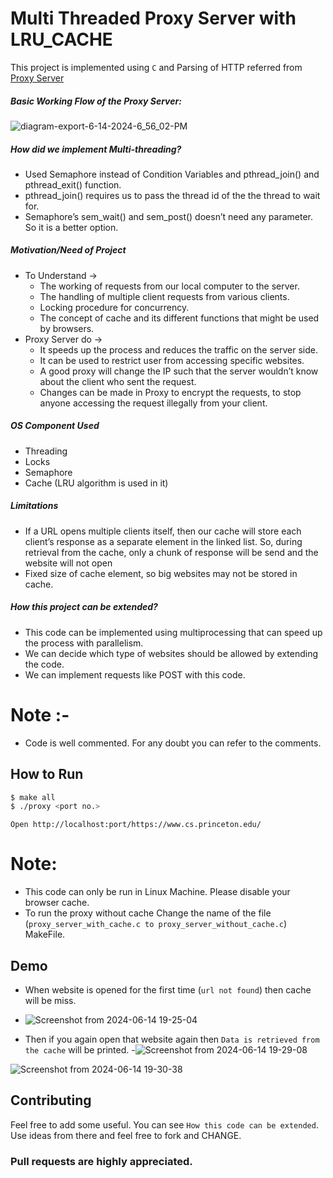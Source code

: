 <h1>Multi Threaded Proxy Server with LRU_CACHE</h1>

This project is implemented using `C` and Parsing of HTTP referred from <a href = "https://github.com/vaibhavnaagar/proxy-server"> Proxy Server </a>

##### Basic Working Flow of the Proxy Server:
![diagram-export-6-14-2024-6_56_02-PM](https://github.com/MaheshPulivarthi18/multi_threaded_proxyserver_with_cache/assets/134507390/ad941088-7537-414f-97a3-b568382f7686)


##### How did we implement Multi-threading?
- Used Semaphore instead of Condition Variables and pthread_join() and pthread_exit() function. 
- pthread_join() requires us to pass the thread id of the the thread to wait for. 
- Semaphore’s sem_wait() and sem_post() doesn’t need any parameter. So it is a better option. 


##### Motivation/Need of Project
- To Understand → 
  - The working of requests from our local computer to the server.
  - The handling of multiple client requests from various clients.
  - Locking procedure for concurrency.
  - The concept of cache and its different functions that might be used by browsers.
- Proxy Server do → 
  - It speeds up the process and reduces the traffic on the server side.
  - It can be used to restrict user from accessing specific websites.
  - A good proxy will change the IP such that the server wouldn’t know about the client who sent the request.
  - Changes can be made in Proxy to encrypt the requests, to stop anyone accessing the request illegally from your client.
 
##### OS Component Used ​
- Threading
- Locks 
- Semaphore
- Cache (LRU algorithm is used in it)

##### Limitations ​
- If a URL opens multiple clients itself, then our cache will store each client’s response as a separate element in the linked list. So, during retrieval from the cache, only a chunk of response will be send and the website will not open
- Fixed size of cache element, so big websites may not be stored in cache. 

##### How this project can be extended? ​
- This code can be implemented using multiprocessing that can speed up the process with parallelism.
- We can decide which type of websites should be allowed by extending the code.
- We can implement requests like POST with this code.


# Note :-
- Code is well commented. For any doubt you can refer to the comments.


## How to Run

```bash
$ make all
$ ./proxy <port no.>
```
`Open http://localhost:port/https://www.cs.princeton.edu/`

# Note:
- This code can only be run in Linux Machine. Please disable your browser cache.
- To run the proxy without cache Change the name of the file (`proxy_server_with_cache.c to proxy_server_without_cache.c`) MakeFile.

## Demo
- When website is opened for the first time (`url not found`) then cache will be miss.
- ![Screenshot from 2024-06-14 19-25-04](https://github.com/MaheshPulivarthi18/multi_threaded_proxyserver_with_cache/assets/134507390/5aee4e2a-c07b-42a0-ab30-5745392277aa)

- Then if you again open that website again then `Data is retrieved from the cache` will be printed.
-![Screenshot from 2024-06-14 19-29-08](https://github.com/MaheshPulivarthi18/multi_threaded_proxyserver_with_cache/assets/134507390/f50347e2-187e-4281-8712-31a92ac67096)

![Screenshot from 2024-06-14 19-30-38](https://github.com/MaheshPulivarthi18/multi_threaded_proxyserver_with_cache/assets/134507390/4f0c32c6-6107-4132-b31f-39cb945c9b23)

## Contributing

Feel free to add some useful. You can see `How this code can be extended`. Use ideas from there and feel free to fork and CHANGE. 

### Pull requests are highly appreciated.
